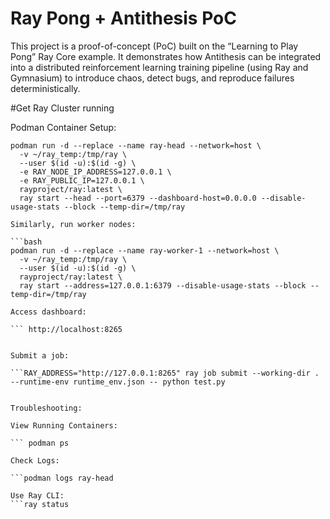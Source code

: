 # Ray Pong + Antithesis PoC

This project is a proof-of-concept (PoC) built on the “Learning to Play Pong” Ray Core example. It demonstrates how Antithesis can be integrated into a distributed reinforcement learning training pipeline (using Ray and Gymnasium) to introduce chaos, detect bugs, and reproduce failures deterministically.

#Get Ray Cluster running

Podman Container Setup:

```mkdir -p ~/ray_temp
podman run -d --replace --name ray-head --network=host \
  -v ~/ray_temp:/tmp/ray \
  --user $(id -u):$(id -g) \
  -e RAY_NODE_IP_ADDRESS=127.0.0.1 \
  -e RAY_PUBLIC_IP=127.0.0.1 \
  rayproject/ray:latest \
  ray start --head --port=6379 --dashboard-host=0.0.0.0 --disable-usage-stats --block --temp-dir=/tmp/ray

Similarly, run worker nodes:

```bash
podman run -d --replace --name ray-worker-1 --network=host \
  -v ~/ray_temp:/tmp/ray \
  --user $(id -u):$(id -g) \
  rayproject/ray:latest \
  ray start --address=127.0.0.1:6379 --disable-usage-stats --block --temp-dir=/tmp/ray

Access dashboard:

``` http://localhost:8265


Submit a job:

```RAY_ADDRESS="http://127.0.0.1:8265" ray job submit --working-dir . --runtime-env runtime_env.json -- python test.py


Troubleshooting:

View Running Containers:

``` podman ps

Check Logs:

```podman logs ray-head

Use Ray CLI:
```ray status
